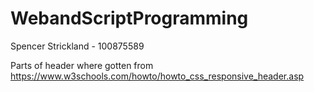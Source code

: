# WebandScriptProgramming
Spencer Strickland - 100875589

Parts of header where gotten from
https://www.w3schools.com/howto/howto_css_responsive_header.asp
